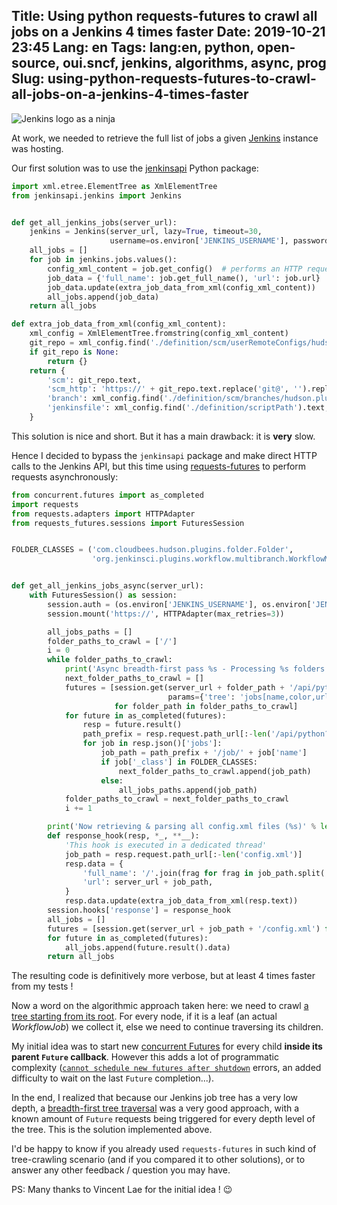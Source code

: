 Title: Using python requests-futures to crawl all jobs on a Jenkins 4 times faster
Date: 2019-10-21 23:45
Lang: en
Tags: lang:en, python, open-source, oui.sncf, jenkins, algorithms, async, prog
Slug: using-python-requests-futures-to-crawl-all-jobs-on-a-jenkins-4-times-faster
---

![Jenkins logo as a ninja](images/2019/10/ninjenkins.svg)
<!-- Source: https://wiki.jenkins.io/display/JENKINS/Logo -->

At work, we needed to retrieve the full list of jobs a given [Jenkins](https://jenkins.io) instance was hosting.

Our first solution was to use the [jenkinsapi](https://jenkinsapi.readthedocs.io) Python package:

```python
import xml.etree.ElementTree as XmlElementTree
from jenkinsapi.jenkins import Jenkins


def get_all_jenkins_jobs(server_url):
    jenkins = Jenkins(server_url, lazy=True, timeout=30,
                      username=os.environ['JENKINS_USERNAME'], password=os.environ['JENKINS_PASSWORD'])
    all_jobs = []
    for job in jenkins.jobs.values():
        config_xml_content = job.get_config()  # performs an HTTP request to retrieve config.xml
        job_data = {'full_name': job.get_full_name(), 'url': job.url}
        job_data.update(extra_job_data_from_xml(config_xml_content))
        all_jobs.append(job_data)
    return all_jobs

def extra_job_data_from_xml(config_xml_content):
    xml_config = XmlElementTree.fromstring(config_xml_content)
    git_repo = xml_config.find('./definition/scm/userRemoteConfigs/hudson.plugins.git.UserRemoteConfig/url')
    if git_repo is None:
        return {}
    return {
        'scm': git_repo.text,
        'scm_http': 'https://' + git_repo.text.replace('git@', '').replace(':', '/').replace('.git', ''),
        'branch': xml_config.find('./definition/scm/branches/hudson.plugins.git.BranchSpec/name').text,
        'jenkinsfile': xml_config.find('./definition/scriptPath').text,
    }
```

This solution is nice and short.
But it has a main drawback: it is **very** slow.

Hence I decided to bypass the `jenkinsapi` package and make direct HTTP calls to the Jenkins API,
but this time using [requests-futures](https://github.com/ross/requests-futures) to perform requests asynchronously:

```python
from concurrent.futures import as_completed
import requests
from requests.adapters import HTTPAdapter
from requests_futures.sessions import FuturesSession


FOLDER_CLASSES = ('com.cloudbees.hudson.plugins.folder.Folder',
                  'org.jenkinsci.plugins.workflow.multibranch.WorkflowMultiBranchProject')


def get_all_jenkins_jobs_async(server_url):
    with FuturesSession() as session:
        session.auth = (os.environ['JENKINS_USERNAME'], os.environ['JENKINS_PASSWORD'])
        session.mount('https://', HTTPAdapter(max_retries=3))

        all_jobs_paths = []
        folder_paths_to_crawl = ['/']
        i = 0
        while folder_paths_to_crawl:
            print('Async breadth-first pass %s - Processing %s folders' % (i, len(folder_paths_to_crawl)))
            next_folder_paths_to_crawl = []
            futures = [session.get(server_url + folder_path + '/api/python',
                                   params={'tree': 'jobs[name,color,url]'})
                       for folder_path in folder_paths_to_crawl]
            for future in as_completed(futures):
                resp = future.result()
                path_prefix = resp.request.path_url[:-len('/api/python?tree=jobs%5Bname%2Ccolor%2Curl%5D')]
                for job in resp.json()['jobs']:
                    job_path = path_prefix + '/job/' + job['name']
                    if job['_class'] in FOLDER_CLASSES:
                        next_folder_paths_to_crawl.append(job_path)
                    else:
                        all_jobs_paths.append(job_path)
            folder_paths_to_crawl = next_folder_paths_to_crawl
            i += 1

        print('Now retrieving & parsing all config.xml files (%s)' % len(all_jobs_paths))
        def response_hook(resp, *_, **__):
            'This hook is executed in a dedicated thread'
            job_path = resp.request.path_url[:-len('config.xml')]
            resp.data = {
                'full_name': '/'.join(frag for frag in job_path.split('/') if frag not in ('', 'job')),
                'url': server_url + job_path,
            }
            resp.data.update(extra_job_data_from_xml(resp.text))
        session.hooks['response'] = response_hook
        all_jobs = []
        futures = [session.get(server_url + job_path + '/config.xml') for job_path in all_jobs_paths]
        for future in as_completed(futures):
            all_jobs.append(future.result().data)
        return all_jobs
```

The resulting code is definitively more verbose, but at least 4 times faster from my tests !

Now a word on the algorithmic approach taken here:
we need to crawl [a tree starting from its root](https://en.wikipedia.org/wiki/Tree_(graph_theory)#Rooted_tree).
For every node, if it is a leaf (an actual _WorkflowJob_) we collect it,
else we need to continue traversing its children.

My initial idea was to start new [concurrent Futures](https://docs.python.org/3/library/concurrent.futures.html#concurrent.futures.Future)
for every child **inside its parent `Future` callback**. However this adds a lot of programmatic complexity
([`cannot schedule new futures after shutdown`](https://github.com/python/cpython/blob/master/Lib/concurrent/futures/thread.py#L168) errors,
an added difficulty to wait on the last `Future` completion...).

In the end, I realized that because our Jenkins job tree has a very low depth,
a [breadth-first tree traversal](https://en.wikipedia.org/wiki/Breadth-first_search)
was a very good approach, with a known amount of `Future` requests being triggered for every depth level of the tree.
This is the solution implemented above.

I'd be happy to know if you already used `requests-futures` in such kind of tree-crawling scenario
(and if you compared it to other solutions),
or to answer any other feedback / question you may have.

PS: Many thanks to Vincent Lae for the initial idea ! 😉
